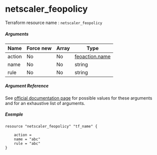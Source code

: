 # netscaler_feopolicy

Terraform resource name : ```netscaler_feopolicy```

##### Arguments

| Name | Force new | Array | Type |
|----|----|----|----|
|action|No|No|[feoaction.name](/doc/resources/feoaction.md)|
|name|No|No|string|
|rule|No|No|string|

##### Argument Reference

See [official documentation page](https://developer-docs.citrix.com/projects/netscaler-nitro-api/en/11.0/configuration/front-end-optimization/feopolicy/feopolicy/) for possible values for these arguments and for an exhaustive list of arguments.

##### Exemple

```
resource "netscaler_feopolicy" "tf_name" {

    action = 
    name = "abc"
    rule = "abc"
}
```

